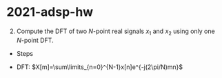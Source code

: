 # 2021-adsp-hw


2. Compute the DFT of two $N$-point real signals $x_1$ and $x_2$ using only one $N$-point DFT.

- Steps
* DFT:  $X[m]=\sum\limits_{n=0}^{N-1}x[n]e^{-j(2\pi/N)mn}$
